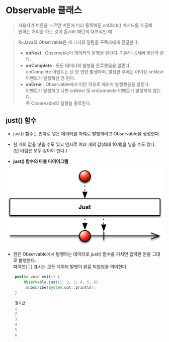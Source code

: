 # Observable 클래스

> 사용자가 버튼을 누르면 버튼에 미리 등록해둔 onClick() 메서드를 호출해  
원하는 처리를 하는 것이 옵서버 패턴의 대표적인 예  

> RxJava의 Observable은 세 가지의 알림을 구독자에게 전달한다.
> * **onNext** : Observable이 데이터의 발행을 알린다. 기존의 옵서버 패턴과 같다.
> * **onComplete** : 모든 데이터의 발행을 완료했음을 알린다.  
onComplete 이벤트는 단 한 번만 발생하며, 발생한 후에는 더이상 onNext 이벤트가 발생해선 안 된다.
> * **onError** : Observable에서 어떤 이유로 에러가 발생했음을 알린다.  
이벤트가 발생하고 나면 onNext 및 onComplete 이벤트가 발생하지 않는다.  
즉 Observable의 실행을 종료한다.  


## just() 함수

* just() 함수는 인자로 넣은 데이터를 차례로 발행하려고 Observable을 생성한다.
* 한 개의 값을 넣을 수도 있고 인자로 여러 개의 값(최대 10개)을 넣을 수도 있다.  
(단 타입은 모두 같아야 한다.)  

* **just() 함수의 마블 다이어그램**  

![just](/assets/just.c.png)

* 원은 Observable에서 발행하는 데이터로 just() 함수를 거치면 입력한 원을 그대로 발행한다.  
파이프( | ) 표시는 모든 데이터 발행이 완료 되었엄을 의미한다.

```Java
    public void emit() {
        Observable.just(1, 2, 3, 4, 5, 6)
        .subscribe(System.out::println);    
    }

    결과값
    1
    2
    3
    4
    5
    6
```